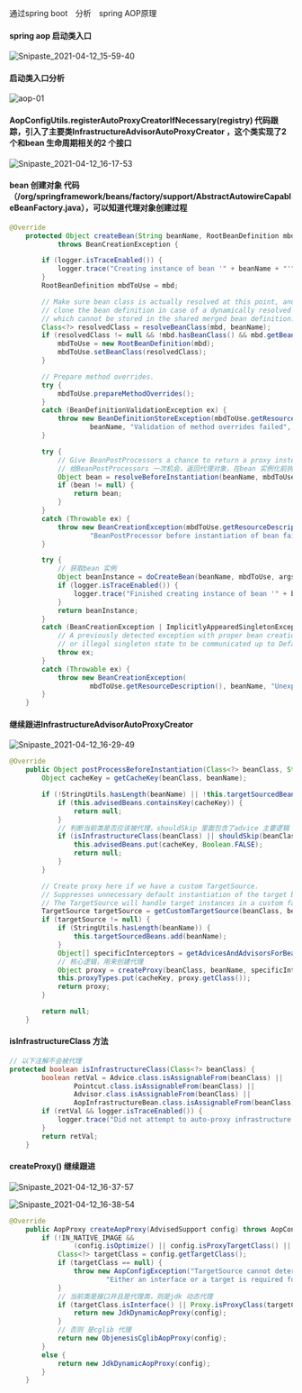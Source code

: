 通过spring boot　分析　spring AOP原理



#### spring aop 启动类入口

![Snipaste_2021-04-12_15-59-40](D:\code\code-source-reader\spring\img\Snipaste_2021-04-12_15-59-40.png)

#### 启动类入口分析

![aop-01](D:\code\code-source-reader\spring\img\aop-01.png)

#### AopConfigUtils.registerAutoProxyCreatorIfNecessary(registry) 代码跟踪，引入了主要类**InfrastructureAdvisorAutoProxyCreator** ，这个类实现了2个和bean 生命周期相关的2 个接口

![Snipaste_2021-04-12_16-17-53](D:\code\code-source-reader\spring\img\Snipaste_2021-04-12_16-17-53.png)



#### bean 创建对象 代码（/org/springframework/beans/factory/support/AbstractAutowireCapableBeanFactory.java），可以知道代理对象创建过程

```java
@Override
	protected Object createBean(String beanName, RootBeanDefinition mbd, @Nullable Object[] args)
			throws BeanCreationException {

		if (logger.isTraceEnabled()) {
			logger.trace("Creating instance of bean '" + beanName + "'");
		}
		RootBeanDefinition mbdToUse = mbd;

		// Make sure bean class is actually resolved at this point, and
		// clone the bean definition in case of a dynamically resolved Class
		// which cannot be stored in the shared merged bean definition.
		Class<?> resolvedClass = resolveBeanClass(mbd, beanName);
		if (resolvedClass != null && !mbd.hasBeanClass() && mbd.getBeanClassName() != null) {
			mbdToUse = new RootBeanDefinition(mbd);
			mbdToUse.setBeanClass(resolvedClass);
		}

		// Prepare method overrides.
		try {
			mbdToUse.prepareMethodOverrides();
		}
		catch (BeanDefinitionValidationException ex) {
			throw new BeanDefinitionStoreException(mbdToUse.getResourceDescription(),
					beanName, "Validation of method overrides failed", ex);
		}

		try {
			// Give BeanPostProcessors a chance to return a proxy instead of the target bean instance.
            // 给BeanPostProcessors 一次机会，返回代理对象，在bean 实例化前执行
			Object bean = resolveBeforeInstantiation(beanName, mbdToUse);
			if (bean != null) {
				return bean;
			}
		}
		catch (Throwable ex) {
			throw new BeanCreationException(mbdToUse.getResourceDescription(), beanName,
					"BeanPostProcessor before instantiation of bean failed", ex);
		}

		try {
            // 获取bean 实例
			Object beanInstance = doCreateBean(beanName, mbdToUse, args);
			if (logger.isTraceEnabled()) {
				logger.trace("Finished creating instance of bean '" + beanName + "'");
			}
			return beanInstance;
		}
		catch (BeanCreationException | ImplicitlyAppearedSingletonException ex) {
			// A previously detected exception with proper bean creation context already,
			// or illegal singleton state to be communicated up to DefaultSingletonBeanRegistry.
			throw ex;
		}
		catch (Throwable ex) {
			throw new BeanCreationException(
					mbdToUse.getResourceDescription(), beanName, "Unexpected exception during bean creation", ex);
		}
	}
```

#### 继续跟进InfrastructureAdvisorAutoProxyCreator 

![Snipaste_2021-04-12_16-29-49](D:\code\code-source-reader\spring\img\Snipaste_2021-04-12_16-29-49.png)

```java
@Override
	public Object postProcessBeforeInstantiation(Class<?> beanClass, String beanName) {
		Object cacheKey = getCacheKey(beanClass, beanName);

		if (!StringUtils.hasLength(beanName) || !this.targetSourcedBeans.contains(beanName)) {
			if (this.advisedBeans.containsKey(cacheKey)) {
				return null;
			}
            // 判断当前类是否应该被代理，shouldSkip 里面包含了advice 主要逻辑
			if (isInfrastructureClass(beanClass) || shouldSkip(beanClass, beanName)) {
				this.advisedBeans.put(cacheKey, Boolean.FALSE);
				return null;
			}
		}

		// Create proxy here if we have a custom TargetSource.
		// Suppresses unnecessary default instantiation of the target bean:
		// The TargetSource will handle target instances in a custom fashion.
		TargetSource targetSource = getCustomTargetSource(beanClass, beanName);
		if (targetSource != null) {
			if (StringUtils.hasLength(beanName)) {
				this.targetSourcedBeans.add(beanName);
			}
			Object[] specificInterceptors = getAdvicesAndAdvisorsForBean(beanClass, beanName, targetSource);
            // 核心逻辑，用来创建代理
			Object proxy = createProxy(beanClass, beanName, specificInterceptors, targetSource);
			this.proxyTypes.put(cacheKey, proxy.getClass());
			return proxy;
		}

		return null;
	}
```

#### isInfrastructureClass 方法

```java
// 以下注解不会被代理
protected boolean isInfrastructureClass(Class<?> beanClass) {
		boolean retVal = Advice.class.isAssignableFrom(beanClass) ||
				Pointcut.class.isAssignableFrom(beanClass) ||
				Advisor.class.isAssignableFrom(beanClass) ||
				AopInfrastructureBean.class.isAssignableFrom(beanClass);
		if (retVal && logger.isTraceEnabled()) {
			logger.trace("Did not attempt to auto-proxy infrastructure class [" + beanClass.getName() + "]");
		}
		return retVal;
	}
```



#### createProxy() 继续跟进

![Snipaste_2021-04-12_16-37-57](D:\code\code-source-reader\spring\img\Snipaste_2021-04-12_16-37-57.png)



![Snipaste_2021-04-12_16-38-54](D:\code\code-source-reader\spring\img\Snipaste_2021-04-12_16-38-54.png)



```java
@Override
	public AopProxy createAopProxy(AdvisedSupport config) throws AopConfigException {
		if (!IN_NATIVE_IMAGE &&
				(config.isOptimize() || config.isProxyTargetClass() || hasNoUserSuppliedProxyInterfaces(config))) {
			Class<?> targetClass = config.getTargetClass();
			if (targetClass == null) {
				throw new AopConfigException("TargetSource cannot determine target class: " +
						"Either an interface or a target is required for proxy creation.");
			}
            // 当前类是接口并且是代理类，则是jdk 动态代理
			if (targetClass.isInterface() || Proxy.isProxyClass(targetClass)) {
				return new JdkDynamicAopProxy(config);
			}
            // 否则 是cglib 代理
			return new ObjenesisCglibAopProxy(config);
		}
		else {
			return new JdkDynamicAopProxy(config);
		}
	}
```

